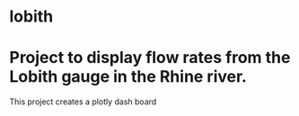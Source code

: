 # lobith
# Project to display flow rates from the Lobith gauge in the Rhine river.
This project creates a plotly dash board
